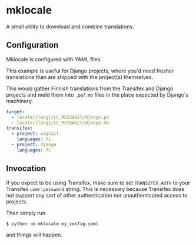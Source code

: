 # mklocale

A small utility to download and combine translations.

## Configuration

Mklocale is configured with YAML files.

This example is useful for Django projects, where you'd need fresher
translations than are shipped with the project(s) themselves.

This would gather Finnish translations from the Transifex and Django projects
and meld them into `.po`/`.mo` files in the place expected by Django's machinery.

```yaml
target:
  - locale/{lang}/LC_MESSAGES/django.po
  - locale/{lang}/LC_MESSAGES/django.mo
transifex:
  - project: wagtail
    languages: fi
  - project: django
    languages: fi
```

## Invocation

If you expect to be using Transifex, make sure to set `TRANSIFEX_AUTH` to
your Transifex `user:password` string.  This is necessary because Transifex
does not support any sort of other authentication nor unauthenticated access
to projects.

Then simply run

```shell
$ python -m mklocale my_config.yaml
```

and things will happen.
